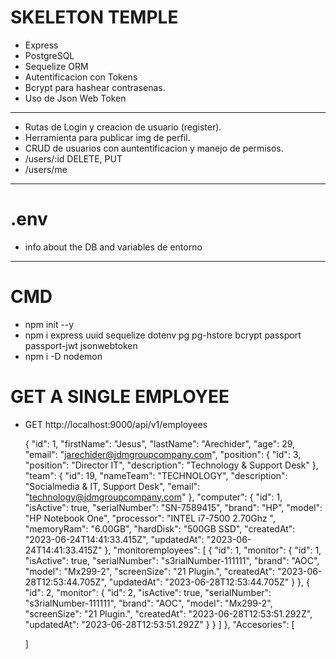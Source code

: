 # SKELETON TEMPLE

- Express
- PostgreSQL
- Sequelize ORM
- Autentificacion con Tokens
- Bcrypt para hashear contrasenas.
- Uso de Json Web Token

---

- Rutas de Login y creacion de usuario (register).
- Herramienta para publicar img de perfil.
- CRUD de usuarios con auntentificacion y manejo de permisos.
- /users/:id DELETE, PUT
- /users/me

---

# .env

- info about the DB and variables de entorno

---

# CMD
- npm init --y
- npm i express uuid sequelize dotenv pg pg-hstore bcrypt passport passport-jwt jsonwebtoken
- npm i -D nodemon



# GET A SINGLE EMPLOYEE

- GET http://localhost:9000/api/v1/employees

    {
      "id": 1,
      "firstName": "Jesus",
      "lastName": "Arechider",
      "age": 29,
      "email": "jarechider@jdmgroupcompany.com",
      "position": {
        "id": 3,
        "position": "Director IT",
        "description": "Technology & Support Desk"
      },
      "team": {
        "id": 19,
        "nameTeam": "TECHNOLOGY",
        "description": "Socialmedia & IT, Support Desk",
        "email": "technology@jdmgroupcompany.com"
      },
      "computer": {
        "id": 1,
        "isActive": true,
        "serialNumber": "SN-7589415",
        "brand": "HP",
        "model": "HP Notebook One",
        "processor": "INTEL i7-7500 2.70Ghz ",
        "memoryRam": "6.00GB",
        "hardDisk": "500GB SSD",
        "createdAt": "2023-06-24T14:41:33.415Z",
        "updatedAt": "2023-06-24T14:41:33.415Z"
      },
      "monitoremployees": [
        {
          "id": 1,
          "monitor": {
            "id": 1,
            "isActive": true,
            "serialNumber": "s3rialNumber-111111",
            "brand": "AOC",
            "model": "Mx299-2",
            "screenSize": "21 Plugin.",
            "createdAt": "2023-06-28T12:53:44.705Z",
            "updatedAt": "2023-06-28T12:53:44.705Z"
          }
        },
        {
          "id": 2,
          "monitor": {
            "id": 2,
            "isActive": true,
            "serialNumber": "s3rialNumber-111111",
            "brand": "AOC",
            "model": "Mx299-2",
            "screenSize": "21 Plugin.",
            "createdAt": "2023-06-28T12:53:51.292Z",
            "updatedAt": "2023-06-28T12:53:51.292Z"
          }
        }
      ]
    },
    "Accesories": [
      
    ]

